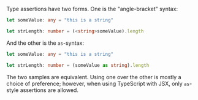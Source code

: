Type assertions have two forms.
One is the "angle-bracket" syntax:

```ts twoslash
let someValue: any = "this is a string"

let strLength: number = (<string>someValue).length
```

And the other is the `as`-syntax:

```ts twoslash
let someValue: any = "this is a string"

let strLength: number = (someValue as string).length
```

The two samples are equivalent.
Using one over the other is mostly a choice of preference; however, when using TypeScript with JSX, only `as`-style assertions are allowed.
